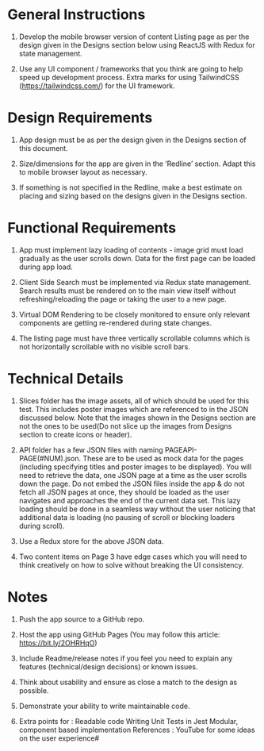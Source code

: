 # General Instructions

1. Develop the mobile browser version of content Listing page as per the design given in the Designs section below using ReactJS with Redux for state management.

2. Use any UI component / frameworks that you think are going to help speed up development process. Extra marks for using TailwindCSS (https://tailwindcss.com/) for the UI framework.

# Design Requirements

1. App design must be as per the design given in the Designs section of this document.

2. Size/dimensions for the app are given in the ‘Redline’ section. Adapt this to mobile browser layout as necessary.

3. If something is not specified in the Redline, make a best estimate on placing and sizing based on the designs given in the Designs section.

# Functional Requirements

1. App must implement lazy loading of contents - image grid must load gradually as the user scrolls down. Data for the first page can be loaded during app load.

2. Client Side Search must be implemented via Redux state management. Search results must be rendered on to the main view itself without refreshing/reloading the page or taking the user to a new page.

3. Virtual DOM Rendering to be closely monitored to ensure only relevant components are getting re-rendered during state changes.

4. The listing page must have three vertically scrollable columns which is not horizontally scrollable with no visible scroll bars.

# Technical Details

1. Slices folder has the image assets, all of which should be used for this test. This includes poster images which are referenced to in the JSON discussed below. Note that the images shown in the Designs section are not the ones to be used(Do not slice up the images from Designs section to create icons or header).

2. API folder has a few JSON files with naming PAGEAPI-PAGE(#NUM).json. These are to be used as mock data for the pages (including specifying titles and poster images to be displayed). You will need to retrieve the data, one JSON page at a time as the user scrolls down the page. Do not embed the JSON files inside the app & do not fetch all JSON pages at once, they should be loaded as the user navigates and approaches the end of the current data set. This lazy loading should be done in a seamless way without the user noticing that additional data is loading (no pausing of scroll or blocking loaders during scroll).

3. Use a Redux store for the above JSON data.

4. Two content items on Page 3 have edge cases which you will need to think creatively on how to solve without breaking the UI consistency.

# Notes

1. Push the app source to a GitHub repo.

2. Host the app using GitHub Pages (You may follow this article: https://bit.ly/2OHRHqO)

3. Include Readme/release notes if you feel you need to explain any features (technical/design decisions) or known issues.

4. Think about usability and ensure as close a match to the design as possible.

5. Demonstrate your ability to write maintainable code.

6. Extra points for :
Readable code 
Writing Unit Tests in Jest
Modular, component based implementation
References : YouTube for some ideas on the user experience#